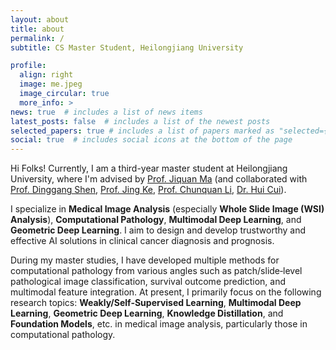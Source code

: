 ```yaml
---
layout: about
title: about
permalink: /
subtitle: CS Master Student, Heilongjiang University

profile:
  align: right
  image: me.jpeg
  image_circular: true
  more_info: >
news: true  # includes a list of news items
latest_posts: false  # includes a list of the newest posts
selected_papers: true # includes a list of papers marked as "selected={true}"
social: true  # includes social icons at the bottom of the page
---
```


Hi Folks! Currently, I am a third-year master student at Heilongjiang University, where I'm advised by [Prof. Jiquan Ma](https://jsjrj.hlju.edu.cn/info/1969/1526.htm) (and collaborated with [Prof. Dinggang Shen](https://scholar.google.com/citations?user=v6VYQC8AAAAJ&hl=zh-CN), [Prof. Jing Ke](https://scholar.google.com/citations?hl=zh-CN&user=zX41yC8AAAAJ), [Prof. Chunquan Li](https://jsjxy.usc.edu.cn/info/2022/10218.htm), [Dr. Hui Cui](https://scholars.latrobe.edu.au/lcui)).

I specialize in **Medical Image Analysis** (especially **Whole Slide Image (WSI) Analysis**), **Computational Pathology**, **Multimodal Deep Learning**, and **Geometric Deep Learning**. I aim to design and develop trustworthy and effective AI solutions in clinical cancer diagnosis and prognosis. 

During my master studies, I have developed multiple methods for computational pathology from various angles such as patch/slide‑level pathological image classification, survival outcome prediction, and multimodal feature integration. At present, I primarily focus on the following research topics: **Weakly/Self‑Supervised Learning**, **Multimodal Deep Learning**, **Geometric Deep Learning**, **Knowledge Distillation**, and **Foundation Models**, etc. in medical image analysis, particularly those in computational pathology.
